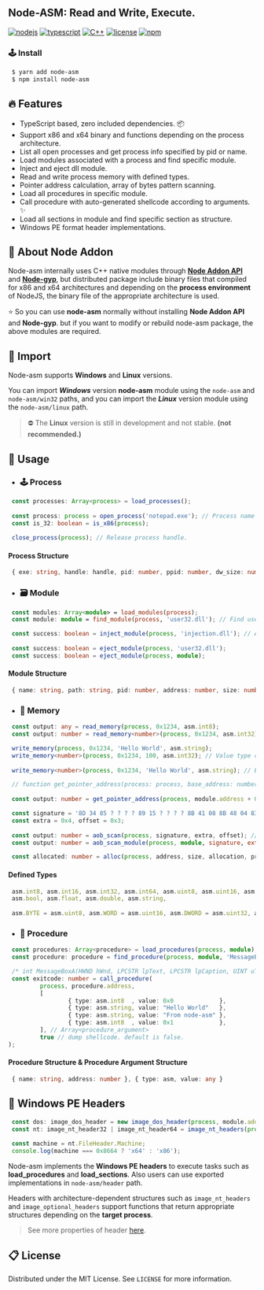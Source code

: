 ## **Node-ASM**: Read and Write, Execute.

[![nodejs](https://img.shields.io/badge/NodeJS-339933?style=for-the-badge&logo=Node.js&logoColor=fff)](https://nodejs.org/)
[![typescript](https://img.shields.io/badge/TypeScript-3178C6?style=for-the-badge&logo=TypeScript&logoColor=fff)](https://www.typescriptlang.org/)
[![C++](https://img.shields.io/badge/cpp-00599C?style=for-the-badge&logo=c%2B%2B&logoColor=fff)](https://www.typescriptlang.org/)
[![license](https://img.shields.io/badge/license-MIT-9999FF?style=for-the-badge)](/LICENSE)
[![npm](https://img.shields.io/badge/download-NPM-CB3837?style=for-the-badge)](https://www.npmjs.com/package/node-asm)

### 🕹 Install
```bash
 $ yarn add node-asm
 $ npm install node-asm
```

## 🔥 Features
- TypeScript based, zero included dependencies. 📦
- Support x86 and x64 binary and functions depending on the process architecture.
- List all open processes and get process info specified by pid or name.
- Load modules associated with a process and find specific module.
- Inject and eject dll module.
- Read and write process memory with defined types.
- Pointer address calculation, array of bytes pattern scanning.
- Load all procedures in specific module.
- Call procedure with auto-generated shellcode according to arguments. ✨
- Load all sections in module and find specific section as structure.
- Windows PE format header implementations.

## 📌 About Node Addon
Node-asm internally uses C++ native modules through [**Node Addon API**](https://github.com/nodejs/node-addon-api) and [**Node-gyp**](https://github.com/nodejs/node-gyp), but distributed package include binary files that compiled for x86 and x64 architectures and depending on the **process environment** of NodeJS, the binary file of the appropriate architecture is used.

⭐ So you can use **node-asm** normally without installing **Node Addon API** and **Node-gyp**. but if you want to modify or rebuild node-asm package, the above modules are required.

## 🤝 Import
Node-asm supports **Windows** and **Linux** versions.

You can import ***Windows*** version **node-asm** module using the `node-asm` and `node-asm/win32` paths, and you can import the ***Linux*** version module using the `node-asm/linux` path.
> ⛔ The **Linux** version is still in development and not stable. **(not recommended.)**

## 📝 Usage
- ### 🕹️ Process
``` typescript
 const processes: Array<process> = load_processes(); 
 
 const process: process = open_process('notepad.exe'); // Process name or PID. 
 const is_32: boolean = is_x86(process);
 
 close_process(process); // Release process handle.
```
#### Process Structure
```typescript
 { exe: string, handle: handle, pid: number, ppid: number, dw_size: number, classbase: number, cnt_threads: number }
```

- ### 🗃️ Module
``` typescript
 const modules: Array<module> = load_modules(process);
 const module: module = find_module(process, 'user32.dll'); // Find user32 module in process.
```
``` typescript
 const success: boolean = inject_module(process, 'injection.dll'); // Absolute or relative module path.
 
 const success: boolean = eject_module(process, 'user32.dll');
 const success: boolean = eject_module(process, module);
```

#### Module Structure
```typescript
 { name: string, path: string, pid: number, address: number, size: number }
```

- ### 📄 Memory
``` typescript
 const output: any = read_memory(process, 0x1234, asm.int8);
 const output: number = read_memory<number>(process, 0x1234, asm.int32); // Type casting.
```

``` typescript
 write_memory(process, 0x1234, 'Hello World', asm.string);
 write_memory<number>(process, 0x1234, 100, asm.int32); // Value type casting.
  
 write_memory<number>(process, 0x1234, 'Hello World', asm.string); // ERROR!
```

```typescript
 // function get_pointer_address(process: process, base_address: number, ...offsets: Array<number>)
 
 const output: number = get_pointer_address(process, module.address + 0x032A5328, 0x198, 0x2D0, 0x2F8);
```

```typescript
 const signature = '8D 34 85 ? ? ? ? 89 15 ? ? ? ? 8B 41 08 8B 48 04 83 F9 FF';
 const extra = 0x4, offset = 0x3;
 
 const output: number = aob_scan(process, signature, extra, offset); // scan all modules.
 const output: number = aob_scan_module(process, module, signature, extra, offset);
```

```typescript
 const allocated: number = alloc(process, address, size, allocation, protection);
```

#### Defined Types
```typescript
 asm.int8, asm.int16, asm.int32, asm.int64, asm.uint8, asm.uint16, asm.uint32, asm.uint64
 asm.bool, asm.float, asm.double, asm.string,
 
 asm.BYTE = asm.uint8, asm.WORD = asm.uint16, asm.DWORD = asm.uint32, asm.QWORD = asm.uint64
```

- ### 🔌 Procedure
``` typescript
 const procedures: Array<procedure> = load_procedures(process, module);
 const procedure: procedure = find_procedure(process, module, 'MessageBoxA');
```

``` typescript
 /* int MessageBoxA(HWND hWnd, LPCSTR lpText, LPCSTR lpCaption, UINT uType); */
 const exitcode: number = call_procedure(
         process, procedure.address,
         [
                 { type: asm.int8  , value: 0x0             },
                 { type: asm.string, value: "Hello World"   },
                 { type: asm.string, value: "From node-asm" },
                 { type: asm.int8  , value: 0x1             },
         ], // Array<procedure_argument>
         true // dump shellcode. default is false.
);
```

#### Procedure Structure & Procedure Argument Structure
```typescript
 { name: string, address: number }, { type: asm, value: any }
```
## 🔐 Windows PE Headers
```typescript
 const dos: image_dos_header = new image_dos_header(process, module.address);
 const nt: image_nt_header32 | image_nt_header64 = image_nt_headers(process, module.address + dos.e_lfanew);
 
 const machine = nt.FileHeader.Machine;
 console.log(machine === 0x8664 ? 'x64' : 'x86');
```
Node-asm implements the **Windows PE headers** to execute tasks such as **load_procedures** and **load_sections**. Also users can use exported implementations in `node-asm/header` path.

Headers with architecture-dependent structures such as `image_nt_headers` and `image_optional_headers` support functions that return appropriate structures depending on the **target process**.
> See more properties of header [here](/src/win32/header).
## 📋 License
Distributed under the MIT License. See ```LICENSE``` for more information.
